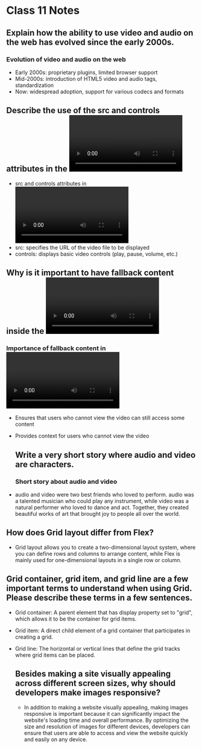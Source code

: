 # Class 11 Notes

## Explain how the ability to use video and audio on the web has evolved since the early 2000s.
### Evolution of video and audio on the web
* Early 2000s: proprietary plugins, limited browser support
* Mid-2000s: introduction of HTML5 video and audio tags, standardization
* Now: widespread adoption, support for various codecs and formats


## Describe the use of the src and controls attributes in the <video> element.
* src and controls attributes in <video>
* src: specifies the URL of the video file to be displayed
* controls: displays basic video controls (play, pause, volume, etc.)
  
## Why is it important to have fallback content inside the <video> element?
  ### Importance of fallback content in <video>
* Ensures that users who cannot view the video can still access some content
* Provides context for users who cannot view the video
  
  ## Write a very short story where audio and video are characters.
  ### Short story about audio and video
* audio and video were two best friends who loved to perform. audio was a talented musician who could play any instrument, while video was a natural performer who loved to dance and act. Together, they created beautiful works of art that brought joy to people all over the world.
  
 ## How does Grid layout differ from Flex?
  * Grid layout allows you to create a two-dimensional layout system, where you can define rows and columns to arrange content, while Flex is mainly used for one-dimensional layouts in a single row or column.
  
  ## Grid container, grid item, and grid line are a few important terms to understand when using Grid. Please describe these terms in a few sentences.
  
* Grid container: A parent element that has display property set to "grid", which allows it to be the container for grid items.
* Grid item: A direct child element of a grid container that participates in creating a grid.
* Grid line: The horizontal or vertical lines that define the grid tracks where grid items can be placed.
  
  ## Besides making a site visually appealing across different screen sizes, why should developers make images responsive?
  * In addition to making a website visually appealing, making images responsive is important because it can significantly impact the website's loading time and overall performance. By optimizing the size and resolution of images for different devices, developers can ensure that users are able to access and view the website quickly and easily on any device.
